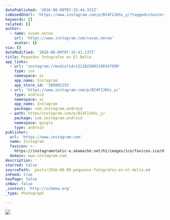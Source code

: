 ```yaml
---
datePublished: '2016-08-09T07:15:44.331Z'
isBasedOnUrl: 'https://www.instagram.com/p/BI4F2J6hi_y/?tagged=itwstories'
keywords: []
related: []
author:
  - name: susan.nerea
    url: 'https://www.instagram.com/susan.nerea'
    avatar: {}
via: {}
dateModified: '2016-08-09T07:15:41.137Z'
title: Pequeños fotografos en El Delta
app_links:
  - url: 'instagram://media?id=1312825003108347890'
    type: ios
    namespace: ai
    app_name: Instagram
    app_store_id: '389801252'
  - url: 'https://www.instagram.com/p/BI4F2J6hi_y/'
    type: android
    namespace: ai
    app_name: Instagram
    package: com.instagram.android
  - path: https/instagram.com/p/BI4F2J6hi_y/
    package: com.instagram.android
    namespace: google
    type: android
publisher:
  url: 'https://www.instagram.com'
  name: Instagram
  favicon: >-
    https://instagramstatic-a.akamaihd.net/h1/images/ico/favicon.ico/dfa85bb1fd63.ico
  domain: www.instagram.com
description: ' '
starred: false
sourcePath: _posts/2016-08-09-pequenos-fotografos-en-el-delta.md
inFeed: true
hasPage: false
inNav: false
_context: 'http://schema.org'
_type: Photograph

---
```

![ ](https://scontent.cdninstagram.com/t51.2885-15/s640x640/sh0.08/e35/13774239_564088753716045_1807728698_n.jpg?ig_cache_key=MTMxMjgyNTAwMzEwODM0Nzg5MA%3D%3D.2)